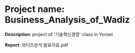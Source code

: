 # Project name: Business_Analysis_of_Wadiz
**Description**: project of '기술혁신경영' class in Yonsei

**Report**: 와디즈분석 발표자료.pdf
